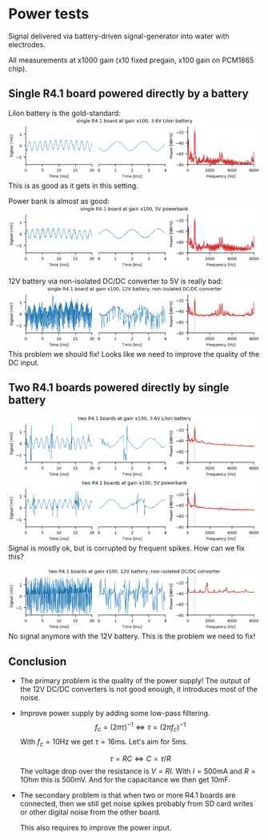 # Power tests

Signal delivered via battery-driven signal-generator into water with
electrodes.

All measurements at x1000 gain (x10 fixed pregain, x100 gain on
PCM1865 chip).

## Single R4.1 board powered directly by a battery

LiIon battery is the gold-standard:
![liion1](liion-1-x100.png)
This is as good as it gets in this setting.

Power bank is almost as good:
![powerbank1](powerbank-1-x100.png)

12V battery via non-isolated DC/DC converter to 5V is really bad:
![12V1](12V-1-nonisol-x100.png)
This problem we should fix! Looks like we need to improve the
quality of the DC input.


## Two R4.1 boards powered directly by single battery

![liion2](liion-2-x100.png)
![powerbank2](powerbank-2-x100.png)
Signal is mostly ok, but is corrupted by frequent spikes.
How can we fix this?

![12V2](12V-2-nonisol-x100.png)
No signal anymore with the 12V battery. 
This is the problem we need to fix!


## Conclusion

- The primary problem is the quality of the power supply!
  The output of the 12V DC/DC converters is not good enough,
  it introduces most of the noise.

- Improve power supply by adding some low-pass filtering.  $$f_c = (2
  \pi \tau)^{-1} \Leftrightarrow \tau = (2 \pi f_c)^{-1}$$  With $f_c
  = 10$Hz we get $\tau=16$ms. Let's aim for 5ms.

  $$\tau = RC \Leftrightarrow C = \tau/R$$
  The voltage drop over the resistance is $V=RI$.
  With $I=500$mA and $R=1$Ohm this is 500mV.
  And for the capacitance we then get 10mF.

- The secondary problem is that when two or more R4.1 boards are
  connected, then we still get noise spikes probably from SD card
  writes or other digital noise from the other board.

  This also requires to improve the power input.
  
  
  